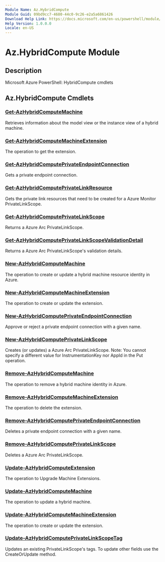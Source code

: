 ```yaml
---
Module Name: Az.HybridCompute
Module Guid: 09bd9cc7-4680-44c0-9c26-e2a5a6861426
Download Help Link: https://docs.microsoft.com/en-us/powershell/module/az.hybridcompute
Help Version: 1.0.0.0
Locale: en-US
---
```


# Az.HybridCompute Module
## Description
Microsoft Azure PowerShell: HybridCompute cmdlets

## Az.HybridCompute Cmdlets
### [Get-AzHybridComputeMachine](Get-AzHybridComputeMachine.md)
Retrieves information about the model view or the instance view of a hybrid machine.

### [Get-AzHybridComputeMachineExtension](Get-AzHybridComputeMachineExtension.md)
The operation to get the extension.

### [Get-AzHybridComputePrivateEndpointConnection](Get-AzHybridComputePrivateEndpointConnection.md)
Gets a private endpoint connection.

### [Get-AzHybridComputePrivateLinkResource](Get-AzHybridComputePrivateLinkResource.md)
Gets the private link resources that need to be created for a Azure Monitor PrivateLinkScope.

### [Get-AzHybridComputePrivateLinkScope](Get-AzHybridComputePrivateLinkScope.md)
Returns a Azure Arc PrivateLinkScope.

### [Get-AzHybridComputePrivateLinkScopeValidationDetail](Get-AzHybridComputePrivateLinkScopeValidationDetail.md)
Returns a Azure Arc PrivateLinkScope's validation details.

### [New-AzHybridComputeMachine](New-AzHybridComputeMachine.md)
The operation to create or update a hybrid machine resource identity in Azure.

### [New-AzHybridComputeMachineExtension](New-AzHybridComputeMachineExtension.md)
The operation to create or update the extension.

### [New-AzHybridComputePrivateEndpointConnection](New-AzHybridComputePrivateEndpointConnection.md)
Approve or reject a private endpoint connection with a given name.

### [New-AzHybridComputePrivateLinkScope](New-AzHybridComputePrivateLinkScope.md)
Creates (or updates) a Azure Arc PrivateLinkScope.
Note: You cannot specify a different value for InstrumentationKey nor AppId in the Put operation.

### [Remove-AzHybridComputeMachine](Remove-AzHybridComputeMachine.md)
The operation to remove a hybrid machine identity in Azure.

### [Remove-AzHybridComputeMachineExtension](Remove-AzHybridComputeMachineExtension.md)
The operation to delete the extension.

### [Remove-AzHybridComputePrivateEndpointConnection](Remove-AzHybridComputePrivateEndpointConnection.md)
Deletes a private endpoint connection with a given name.

### [Remove-AzHybridComputePrivateLinkScope](Remove-AzHybridComputePrivateLinkScope.md)
Deletes a Azure Arc PrivateLinkScope.

### [Update-AzHybridComputeExtension](Update-AzHybridComputeExtension.md)
The operation to Upgrade Machine Extensions.

### [Update-AzHybridComputeMachine](Update-AzHybridComputeMachine.md)
The operation to update a hybrid machine.

### [Update-AzHybridComputeMachineExtension](Update-AzHybridComputeMachineExtension.md)
The operation to create or update the extension.

### [Update-AzHybridComputePrivateLinkScopeTag](Update-AzHybridComputePrivateLinkScopeTag.md)
Updates an existing PrivateLinkScope's tags.
To update other fields use the CreateOrUpdate method.

